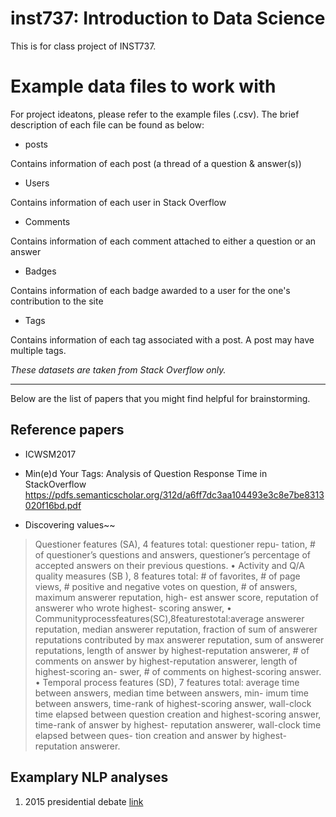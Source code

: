 # inst737: Introduction to Data Science

This is for class project of INST737.


# Example data files to work with

For project ideatons, please refer to the example files (.csv). The brief description of each file can be found as below:

* posts

Contains information of each post (a thread of a question & answer(s))

* Users

Contains information of each user in Stack Overflow

* Comments

Contains information of each comment attached to either a question or an answer

* Badges

Contains information of each badge awarded to a user for the one's contribution to the site

* Tags

Contains information of each tag associated with a post. A post may have multiple tags. 


*These datasets are taken from Stack Overflow only.*


---

Below are the list of papers that you might find helpful for brainstorming. 

## Reference papers

* ICWSM2017
* Min(e)d Your Tags: Analysis of Question Response Time in StackOverflow
https://pdfs.semanticscholar.org/312d/a6ff7dc3aa104493e3c8e7be8313020f16bd.pdf

* Discovering values~~

> Questioner features (SA), 4 features total: questioner repu- tation, # of questioner’s questions and answers, questioner’s percentage of accepted answers on their previous questions.
• Activity and Q/A quality measures (SB ), 8 features total: # of favorites, # of page views, # positive and negative votes on question, # of answers, maximum answerer reputation, high- est answer score, reputation of answerer who wrote highest- scoring answer,
• Communityprocessfeatures(SC),8featurestotal:average answerer reputation, median answerer reputation, fraction of sum of answerer reputations contributed by max answerer
reputation, sum of answerer reputations, length of answer by highest-reputation answerer, # of comments on answer by highest-reputation answerer, length of highest-scoring an- swer, # of comments on highest-scoring answer.
• Temporal process features (SD), 7 features total: average time between answers, median time between answers, min- imum time between answers, time-rank of highest-scoring answer, wall-clock time elapsed between question creation and highest-scoring answer, time-rank of answer by highest- reputation answerer, wall-clock time elapsed between ques- tion creation and answer by highest-reputation answerer.

## Examplary NLP analyses

1. 2015 presidential debate [link](https://alexperrier.github.io/jekyll/update/2015/11/12/nlp-analysis-presidential-debates.html)



